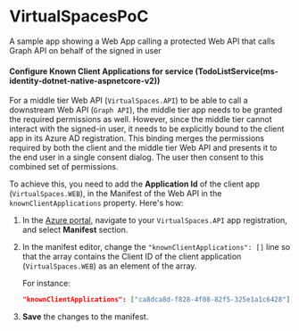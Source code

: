 # VirtualSpacesPoC
A sample app showing a Web App calling a protected Web API that calls Graph API on behalf of the signed in user

#### Configure Known Client Applications for service (TodoListService(ms-identity-dotnet-native-aspnetcore-v2))

For a middle tier Web API (`VirtualSpaces.API`) to be able to call a downstream Web API (`Graph API`), the middle tier app needs to be granted the required permissions as well.
However, since the middle tier cannot interact with the signed-in user, it needs to be explicitly bound to the client app in its Azure AD registration.
This binding merges the permissions required by both the client and the middle tier Web API and presents it to the end user in a single consent dialog. The user then consent to this combined set of permissions.

To achieve this, you need to add the **Application Id** of the client app (`VirtualSpaces.WEB`), in the Manifest of the Web API in the `knownClientApplications` property. Here's how:

1. In the [Azure portal](https://portal.azure.com), navigate to your `VirtualSpaces.API` app registration, and select **Manifest** section.
1. In the manifest editor, change the `"knownClientApplications": []` line so that the array contains 
   the Client ID of the client application (`VirtualSpaces.WEB`) as an element of the array.

    For instance:

    ```json
    "knownClientApplications": ["ca8dca8d-f828-4f08-82f5-325e1a1c6428"],
    ```

1. **Save** the changes to the manifest.
